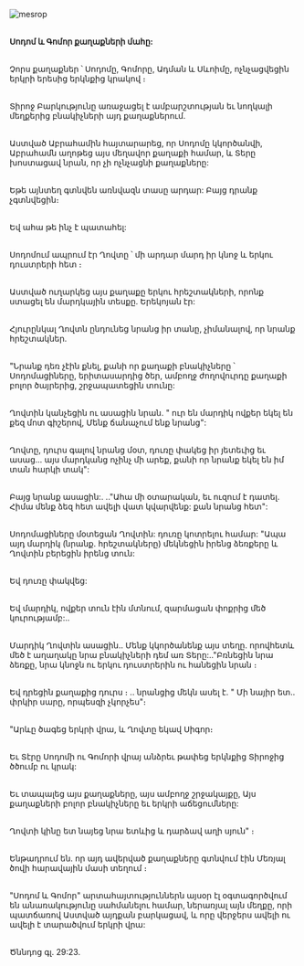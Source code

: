 ![mesrop](https://volamar.ru/audio_video/foto/01/detbible/B42.BMP)

\
**Սոդոմ և Գոմոր քաղաքների մահը:**

\
Չորս քաղաքներ ՝ Սոդոմը, Գոմորը, Ադման և Սևոիմը, ոչնչացվեցին երկրի երեսից երկնքից կրակով ։

\
Տիրոջ Բարկությունը առաջացել է ամբարշտության եւ նողկալի մեղքերից բնակիչների այդ քաղաքներում.

\
Աստված Աբրահամին հայտարարեց, որ Սոդոմը կկործանվի, Աբրահամն աղոթեց այս մեղավոր քաղաքի համար, և Տերը խոստացավ նրան, որ չի ոչնչացնի քաղաքները:

\
Եթե այնտեղ գտնվեն առնվազն տասը արդար: Բայց դրանք չգտնվեցին։

\
Եվ ահա թե ինչ է պատահել:

\
Սոդոմում ապրում էր Ղովտը ՝ մի արդար մարդ իր կնոջ և երկու դուստրերի հետ ։

\
Աստված ուղարկեց այս քաղաքը երկու հրեշտակների, որոնք ստացել են մարդկային տեսքը. Երեկոյան էր:

\
Հյուրընկալ Ղովտն ընդունեց նրանց իր տանը, չիմանալով, որ նրանք հրեշտակներ.

\
"Նրանք դեռ չէին քնել, քանի որ քաղաքի բնակիչները ՝ Սոդոմացիները, երիտասարդից ծեր, ամբողջ ժողովուրդը քաղաքի բոլոր ծայրերից, շրջապատեցին տունը:

\
Ղովտին կանչեցին ու ասացին նրան. " ուր են մարդիկ
ովքեր եկել են քեզ մոտ գիշերով, Մենք ճանաչում ենք նրանց":

\
Ղովտը, դուրս գալով նրանց մօտ, դուռը փակեց իր յետեւից եւ ասաց... այս մարդկանց ոչինչ մի արեք, քանի որ նրանք եկել են իմ տան հարկի տակ":

\
Բայց նրանք ասացին:. .."Ահա մի օտարական, եւ ուզում է դատել. Հիմա մենք ձեզ հետ ավելի վատ կվարվենք: քան նրանց հետ":

\
Սոդոմացիները մօտեցան Ղովտին: դուռը կոտրելու համար: "Ապա այդ մարդիկ (նրանք. հրեշտակները) մեկնեցին իրենց ձեռքերը և Ղովտին բերեցին իրենց տուն:

\
Եվ դուռը փակվեց:

\
Եվ մարդիկ, ովքեր տուն էին մտնում, զարմացան փոքրից մեծ կուրությամբ:..

\
Մարդիկ Ղովտին ասացին.. Մենք կկործանենք այս տեղը. որովհետև մեծ է աղաղակը նրա բնակիչների դեմ առ Տերը:.."Բռնեցին նրա ձեռքը, նրա կնոջն ու երկու դուստրերին ու հանեցին նրան ։

\
Եվ դրեցին քաղաքից դուրս ։ .. նրանցից մեկն ասել է. " Մի նայիր ետ.. փրկիր սարը, որպեսզի չկորչես"։

\
"Արևը ծագեց երկրի վրա, և Ղովտը եկավ Սիգոր։

\
Եւ Տէրը Սոդոմի ու Գոմորի վրայ անձրեւ թափեց երկնքից Տիրոջից ծծումբ ու կրակ:

\
Եւ տապալեց այս քաղաքները, այս ամբողջ շրջակայքը, Այս քաղաքների բոլոր բնակիչները եւ երկրի աճեցումները:

\
Ղովտի կինը ետ նայեց նրա ետևից և դարձավ աղի սյուն" ։

\
Ենթադրում են. որ այդ ավերված քաղաքները գտնվում էին Մեռյալ ծովի հարավային մասի տեղում ։

\
"Սոդոմ և Գոմոր" արտահայտություններն այսօր էլ օգտագործվում են անառակությունը սահմանելու համար, ներառյալ այն մեղքը, որի պատճառով Աստված այդքան բարկացավ, և որը վերջերս ավելի ու ավելի է տարածվում երկրի վրա:

\
Ծննդոց գլ. 29:23.
